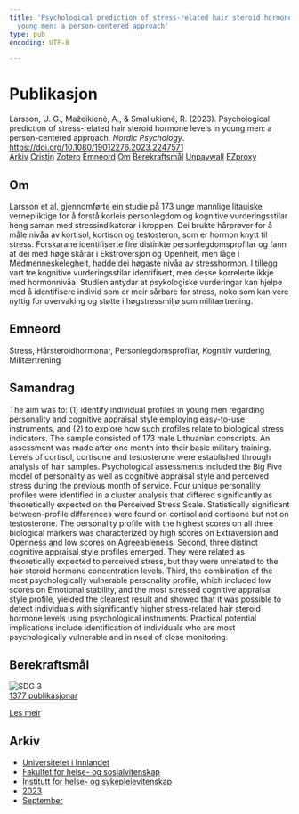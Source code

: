 ```yaml
---
title: 'Psychological prediction of stress-related hair steroid hormone levels in
  young men: a person-centered approach'
type: pub
encoding: UTF-8

---
```

<h1>Publikasjon</h1>
<article id="csl-bib-container-5J7ALE64" class="csl-bib-container">
  <div class="csl-bib-body"> <div class="csl-entry">Larsson, U. G., Mažeikienė, A., &#38; Smaliukienė, R. (2023). Psychological prediction of stress-related hair steroid hormone levels in young men: a person-centered approach. <i>Nordic Psychology</i>. <a href="https://doi.org/10.1080/19012276.2023.2247571">https://doi.org/10.1080/19012276.2023.2247571</a></div> </div>
  <div class="csl-bib-buttons">
    <a href="#taxonomy-article-5J7ALE64" alt="archive" class="csl-bib-button">Arkiv</a>
    <a href="https://app.cristin.no/results/show.jsf?id=2172354" alt="Cristin" class="csl-bib-button">Cristin</a>
    <a href="http://zotero.org/groups/5881554/items/5J7ALE64" alt="Zotero" class="csl-bib-button">Zotero</a>
    <a href="#keywords-article-5J7ALE64" alt="keywords" class="csl-bib-button">Emneord</a>
    <a href="#about-article-5J7ALE64" alt="about_pub" class="csl-bib-button">Om</a>
    <a href="#sdg-article-5J7ALE64" alt="sdg" class="csl-bib-button">Berekraftsmål</a>
    <a href="https://www.tandfonline.com/doi/pdf/10.1080/19012276.2023.2247571?needAccess=true&amp;role=button" alt="Unpaywall" class="csl-bib-button">Unpaywall</a>
    <a href="https://www.tandfonline.com/doi/pdf/10.1080/19012276.2023.2247571?needAccess=true&amp;role=button" alt="EZproxy" class="csl-bib-button">EZproxy</a>
  </div>
  <div id="csl-bib-meta-container-5J7ALE64"></div>
</article>
<div id="csl-bib-meta-5J7ALE64" class="csl-bib-meta">
  <article id="about-article-5J7ALE64" class="about_pub-article">
    <h1>Om</h1>
    Larsson et al. gjennomførte ein studie på 173 unge mannlige litauiske vernepliktige for å forstå korleis personlegdom og kognitive vurderingsstilar heng saman med stressindikatorar i kroppen. Dei brukte hårprøver for å måle nivåa av kortisol, kortison og testosteron, som er hormon knytt til stress. Forskarane identifiserte fire distinkte personlegdomsprofilar og fann at dei med høge skårar i Ekstroversjon og Openheit, men låge i Medmenneskelegheit, hadde dei høgaste nivåa av stresshormon. I tillegg vart tre kognitive vurderingsstilar identifisert, men desse korrelerte ikkje med hormonnivåa. Studien antydar at psykologiske vurderingar kan hjelpe med å identifisere individ som er meir sårbare for stress, noko som kan vere nyttig for overvaking og støtte i høgstressmiljø som militærtrening.
  </article>
  <article id="keywords-article-5J7ALE64" class="keywords-article">
    <h1>Emneord</h1>
    Stress, Hårsteroidhormonar, Personlegdomsprofilar, Kognitiv vurdering, Militærtrening
  </article>
  <article id="abstract-article-5J7ALE64" class="abstract-article">
    <h1>Samandrag</h1>
    The aim was to: (1) identify individual profiles in young men regarding personality and cognitive 
appraisal style employing easy-to-use instruments, and (2) to explore how such profiles relate to 
biological stress indicators. The sample consisted of 173 male Lithuanian conscripts. An 
assessment was made after one month into their basic military training. Levels of cortisol, 
cortisone and testosterone were established through analysis of hair samples. Psychological 
assessments included the Big Five model of personality as well as cognitive appraisal style and 
perceived stress during the previous month of service. Four unique personality profiles were 
identified in a cluster analysis that differed significantly as theoretically expected on the 
Perceived Stress Scale. Statistically significant between-profile differences were found on cortisol 
and cortisone but not on testosterone. The personality profile with the highest scores on all 
three biological markers was characterized by high scores on Extraversion and Openness and 
low scores on Agreeableness. Second, three distinct cognitive appraisal style profiles emerged. 
They were related as theoretically expected to perceived stress, but they were unrelated to the 
hair steroid hormone concentration levels. Third, the combination of the most psychologically 
vulnerable personality profile, which included low scores on Emotional stability, and the most 
stressed cognitive appraisal style profile, yielded the clearest result and showed that it was 
possible to detect individuals with significantly higher stress-related hair steroid hormone levels 
using psychological instruments. Practical potential implications include identification of 
individuals who are most psychologically vulnerable and in need of close monitoring.
  </article>
  <article id="sdg-article-5J7ALE64" class="sdg-article">
    <h1>Berekraftsmål</h1>
    <div class="sdg-container"><div id="sdg3" class="sdg">
        <img src="{{< params subfolder >}}images/sdg/sdg03_nn.png" class="image" alt="SDG 3">
        <div class="sdg-overlay">
          <a href="{{< params subfolder >}}nn/archive/?sdg=3#archive" class="sdg-publication-count"><span>1377</span> publikasjonar</a>
          <p><a href="https://fn.no/om-fn/fns-baerekraftsmaal/god-helse-og-livskvalitet?lang=nno-NO" class="sdg-read-more">Les meir</a></p>
        </div>
      </div></div>
  </article>
  <article id="taxonomy-article-5J7ALE64" class="taxonomy-article">
    <h1>Arkiv</h1>
    <ul>
      <li><a href="{{< params subfolder >}}nn/archive/?key=3DCRN523">Universitetet i Innlandet</a></li>
      <li><a href="{{< params subfolder >}}nn/archive/?key=IDKFS3MX">Fakultet for helse- og sosialvitenskap</a></li>
      <li><a href="{{< params subfolder >}}nn/archive/?key=GTV4ECMZ">Institutt for helse- og sykepleievitenskap</a></li>
      <li><a href="{{< params subfolder >}}nn/archive/?key=RX9SDGSP">2023</a></li>
      <li><a href="{{< params subfolder >}}nn/archive/?key=HX8LEY2P">September</a></li>
    </ul>
  </article>
</div>
